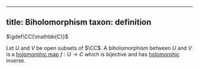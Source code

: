 
---
title: Biholomorphism
taxon: definition
---

[holomorphic]: ./rmsf-1200.md

$\gdef\CC{\mathbb{C}}$

Let $U$ and $V$ be open subsets of $\CC$. A biholomorphism between $U$ and $V$ is a [holomorphic map][holomorphic] $f: U \to C$ which is bijective and has [holomorphic][holomorphic] inverse. 
